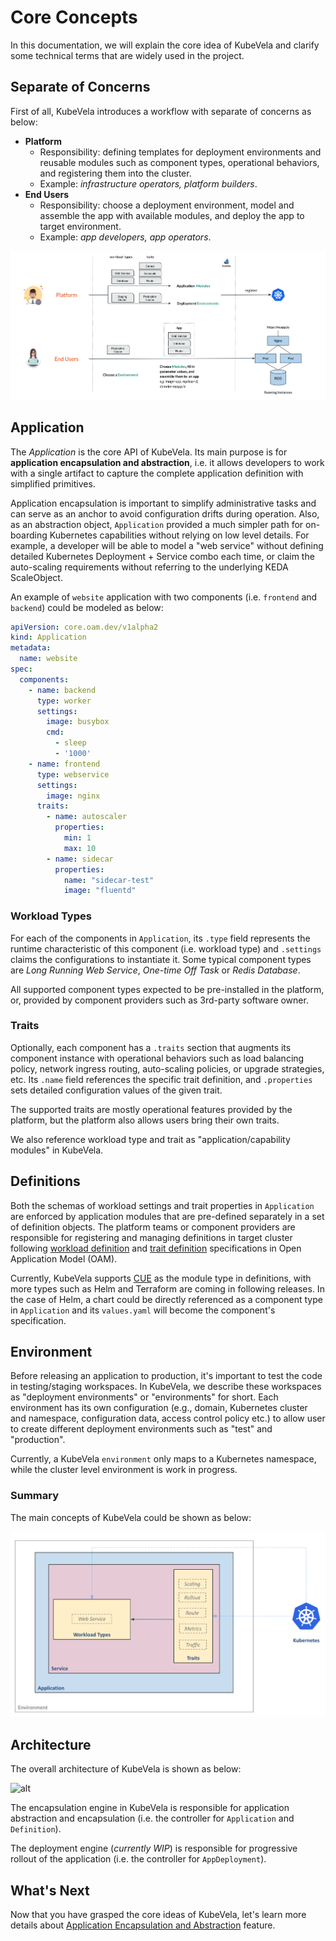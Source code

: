 # Core Concepts

In this documentation, we will explain the core idea of KubeVela and clarify some technical terms that are widely used in the project.

## Separate of Concerns

First of all, KubeVela introduces a workflow with separate of concerns as below:
- **Platform**
  - Responsibility: defining templates for deployment environments and reusable modules such as component types, operational behaviors, and registering them into the cluster.
  - Example: *infrastructure operators, platform builders*.
- **End Users**
  - Responsibility: choose a deployment environment, model and assemble the app with available modules, and deploy the app to target environment.
  - Example: *app developers, app operators*.

![alt](../resources/how-it-works.png)

## Application
The *Application* is the core API of KubeVela. Its main purpose is for **application encapsulation and abstraction**, i.e. it allows developers to work with a single artifact to capture the complete application definition with simplified primitives.

Application encapsulation is important to simplify administrative tasks and can serve as an anchor to avoid configuration drifts during operation. Also, as an abstraction object, `Application` provided a much simpler path for on-boarding Kubernetes capabilities without relying on low level details. For example, a developer will be able to model a "web service" without defining detailed Kubernetes Deployment + Service combo each time, or claim the auto-scaling requirements without referring to the underlying KEDA ScaleObject.

An example of `website` application with two components (i.e. `frontend` and `backend`) could be modeled as below:

```yaml
apiVersion: core.oam.dev/v1alpha2
kind: Application
metadata:
  name: website
spec:
  components:
    - name: backend
      type: worker
      settings:
        image: busybox
        cmd:
          - sleep
          - '1000'
    - name: frontend
      type: webservice
      settings:
        image: nginx
      traits:
        - name: autoscaler
          properties:
            min: 1
            max: 10
        - name: sidecar
          properties:
            name: "sidecar-test"
            image: "fluentd"
```

### Workload Types

For each of the components in `Application`, its `.type` field represents the runtime characteristic of this component (i.e. workload type) and `.settings` claims the configurations to instantiate it. Some typical component types are *Long Running Web Service*, *One-time Off Task* or *Redis Database*.

All supported component types expected to be pre-installed in the platform, or, provided by component providers such as 3rd-party software owner.

### Traits

Optionally, each component has a `.traits` section that augments its component instance with operational behaviors such as load balancing policy, network ingress routing, auto-scaling policies, or upgrade strategies, etc. Its `.name` field references the specific trait definition, and `.properties` sets detailed configuration values of the given trait.

The supported traits are mostly operational features provided by the platform, but the platform also allows users bring their own traits.

We also reference workload type and trait as "application/capability modules" in KubeVela.

## Definitions

Both the schemas of workload settings and trait properties in `Application` are enforced by application modules that are pre-defined separately in a set of definition objects. The platform teams or component providers are responsible for registering and managing definitions in target cluster following [workload definition](https://github.com/oam-dev/spec/blob/master/4.workload_definitions.md) and [trait definition](https://github.com/oam-dev/spec/blob/master/6.traits.md) specifications in Open Application Model (OAM). 

Currently, KubeVela supports [CUE](https://github.com/cuelang/cue) as the module type in definitions, with more types such as Helm and Terraform are coming in following releases. In the case of Helm, a chart could be directly referenced as a component type in `Application` and its `values.yaml` will become the component's specification.

## Environment
Before releasing an application to production, it's important to test the code in testing/staging workspaces. In KubeVela, we describe these workspaces as "deployment environments" or "environments" for short. Each environment has its own configuration (e.g., domain, Kubernetes cluster and namespace, configuration data, access control policy etc.) to allow user to create different deployment environments such as "test" and "production".

Currently, a KubeVela `environment` only maps to a Kubernetes namespace, while the cluster level environment is work in progress.

### Summary

The main concepts of KubeVela could be shown as below:

![alt](../resources/concepts.png)

## Architecture

The overall architecture of KubeVela is shown as below:

![alt](../../resources/kubevela-runtime.png)

The encapsulation engine in KubeVela is responsible for application abstraction and encapsulation (i.e. the controller for `Application` and `Definition`).

The deployment engine (*currently WIP*) is responsible for progressive rollout of the application (i.e. the controller for `AppDeployment`).


## What's Next

Now that you have grasped the core ideas of KubeVela, let's learn more details about [Application Encapsulation and Abstraction](platform-engineers/overview.md) feature.
